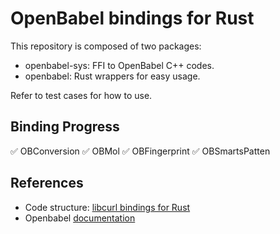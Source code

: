 # OpenBabel bindings for Rust

This repository is composed of two packages:
- openbabel-sys: FFI to OpenBabel C++ codes.
- openbabel: Rust wrappers for easy usage.

Refer to test cases for how to use.

## Binding Progress
:white_check_mark: OBConversion
:white_check_mark: OBMol 
:white_check_mark: OBFingerprint 
:white_check_mark: OBSmartsPatten 


## References
- Code structure: [libcurl bindings for Rust](https://github.com/alexcrichton/curl-rust)
- Openbabel [documentation](http://openbabel.org/wiki/Main_Page)